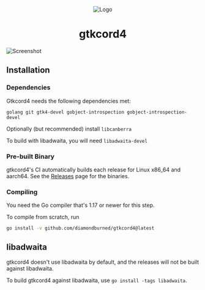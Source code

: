 <div align="center">

![Logo](./internal/icons/svg/logo.svg)

# gtkcord4

</div>

![Screenshot](./.github/screenshot2.png)

## Installation

### Dependencies

Gtkcord4 needs the following dependencies met:

```
golang git gtk4-devel gobject-introspection gobject-introspection-devel
```

Optionally (but recommended) install `libcanberra`

To build with libadwaita, you will need `libadwaita-devel`

### Pre-built Binary

gtkcord4's CI automatically builds each release for Linux x86_64 and aarch64.
See the [Releases](https://github.com/diamondburned/gtkcord4/releases) page for
the binaries.

### Compiling

You need the Go compiler that's 1.17 or newer for this step.

To compile from scratch, run

```sh
go install -v github.com/diamondburned/gtkcord4@latest
```

## libadwaita

gtkcord4 doesn't use libadwaita by default, and the releases will not be built
against libadwaita.

To build gtkcord4 against libadwaita, use `go install -tags libadwaita`.
